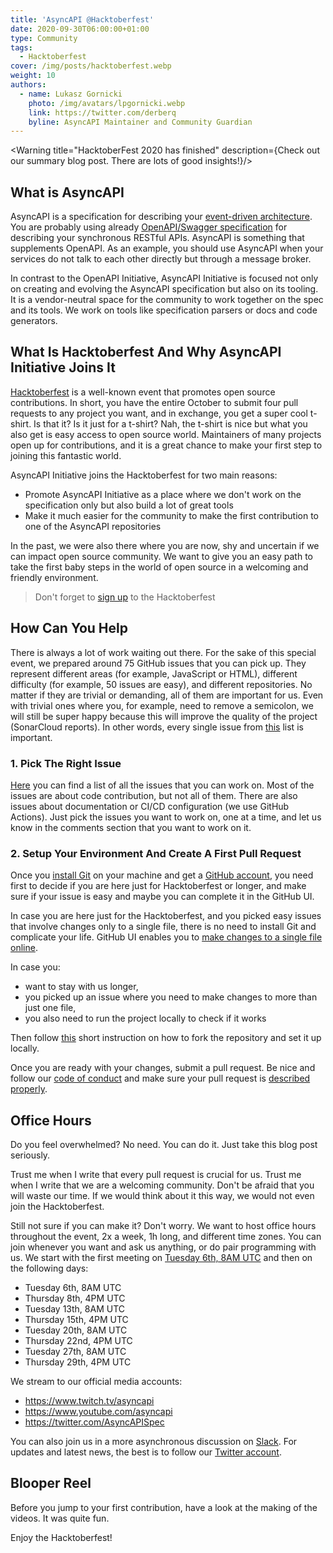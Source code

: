 ```yaml
---
title: 'AsyncAPI @Hacktoberfest'
date: 2020-09-30T06:00:00+01:00
type: Community
tags:
  - Hacktoberfest
cover: /img/posts/hacktoberfest.webp
weight: 10
authors:
  - name: Lukasz Gornicki
    photo: /img/avatars/lpgornicki.webp
    link: https://twitter.com/derberq
    byline: AsyncAPI Maintainer and Community Guardian
---
```


<Warning title="HacktoberFest 2020 has finished" description={<span>Check out our <Link href="/blog/hacktoberfest-summary-2020" passHref>summary blog post</Link>. There are lots of good insights!</span>}/>

## What is AsyncAPI

AsyncAPI is a specification for describing your [event-driven architecture](https://www.asyncapi.com/docs/getting-started/event-driven-architectures/). You are probably using already [OpenAPI/Swagger specification](https://www.asyncapi.com/docs/getting-started/coming-from-openapi/) for describing your synchronous RESTful APIs. AsyncAPI is something that supplements OpenAPI. As an example, you should use AsyncAPI when your services do not talk to each other directly but through a message broker.

In contrast to the OpenAPI Initiative, AsyncAPI Initiative is focused not only on creating and evolving the AsyncAPI specification but also on its tooling. It is a vendor-neutral space for the community to work together on the spec and its tools. We work on tools like specification parsers or docs and code generators.

<YouTube id="pU71J-F7pfI" />

## What Is Hacktoberfest And Why AsyncAPI Initiative Joins It

[Hacktoberfest](https://hacktoberfest.digitalocean.com/) is a well-known event that promotes open source contributions. In short, you have the entire October to submit four pull requests to any project you want, and in exchange, you get a super cool t-shirt. Is that it? Is it just for a t-shirt? Nah, the t-shirt is nice but what you also get is easy access to open source world. Maintainers of many projects open up for contributions, and it is a great chance to make your first step to joining this fantastic world.

AsyncAPI Initiative joins the Hacktoberfest for two main reasons:

- Promote AsyncAPI Initiative as a place where we don't work on the specification only but also build a lot of great tools
- Make it much easier for the community to make the first contribution to one of the AsyncAPI repositories

In the past, we were also there where you are now, shy and uncertain if we can impact open source community. We want to give you an easy path to take the first baby steps in the world of open source in a welcoming and friendly environment.

> Don't forget to [sign up](https://hacktoberfest.digitalocean.com/) to the Hacktoberfest

<YouTube id="_1WRr3Ml9t4" />

## How Can You Help

There is always a lot of work waiting out there. For the sake of this special event, we prepared around 75 GitHub issues that you can pick up. They represent different areas (for example, JavaScript or HTML), different difficulty (for example, 50 issues are easy), and different repositories. No matter if they are trivial or demanding, all of them are important for us. Even with trivial ones where you, for example, need to remove a semicolon, we will still be super happy because this will improve the quality of the project (SonarCloud reports). In other words, every single issue from [this](https://docs.google.com/spreadsheets/d/1vX4J395apexutfQ0OSqPNltFKDacmemHZwCmOXwHNLo/edit?usp=sharing) list is important.

### 1. Pick The Right Issue

[Here](https://docs.google.com/spreadsheets/d/1vX4J395apexutfQ0OSqPNltFKDacmemHZwCmOXwHNLo/edit?usp=sharing) you can find a list of all the issues that you can work on. Most of the issues are about code contribution, but not all of them. There are also issues about documentation or CI/CD configuration (we use GitHub Actions). Just pick the issues you want to work on, one at a time, and let us know in the comments section that you want to work on it.

<YouTube id="Iqs_2BiNEEo" />

### 2. Setup Your Environment And Create A First Pull Request

Once you [install Git](https://git-scm.com/book/en/v2/Getting-Started-Installing-Git) on your machine and get a [GitHub account](https://github.com/join), you need first to decide if you are here just for Hacktoberfest or longer, and make sure if your issue is easy and maybe you can complete it in the GitHub UI.

In case you are here just for the Hacktoberfest, and you picked easy issues that involve changes only to a single file, there is no need to install Git and complicate your life. GitHub UI enables you to [make changes to a single file online](https://docs.github.com/en/repositories/working-with-files/managing-files/editing-files).

In case you:

- want to stay with us longer,
- you picked up an issue where you need to make changes to more than just one file,
- you also need to run the project locally to check if it works

Then follow [this](https://github.com/asyncapi/community/blob/master/git-workflow.md) short instruction on how to fork the repository and set it up locally.

Once you are ready with your changes, submit a pull request. Be nice and follow our [code of conduct](https://github.com/asyncapi/.github/blob/master/CODE_OF_CONDUCT.md) and make sure your pull request is [described properly](https://github.com/asyncapi/.github/blob/master/CONTRIBUTING.md#conventional-commits).

<YouTube id="BsC5tu4M1rw" />

## Office Hours

Do you feel overwhelmed? No need. You can do it. Just take this blog post seriously.

Trust me when I write that every pull request is crucial for us.
Trust me when I write that we are a welcoming community.
Don't be afraid that you will waste our time. If we would think about it this way, we would not even join the Hacktoberfest.

Still not sure if you can make it? Don't worry. We want to host office hours throughout the event, 2x a week, 1h long, and different time zones. You can join whenever you want and ask us anything, or do pair programming with us. We start with the first meeting on [Tuesday 6th, 8AM UTC](https://calendar.google.com/calendar/u/0/embed?src=c_q9tseiglomdsj6njuhvbpts11c@group.calendar.google.com) and then on the following days:

- Tuesday 6th, 8AM UTC
- Thursday 8th, 4PM UTC
- Tuesday 13th, 8AM UTC
- Thursday 15th, 4PM UTC
- Tuesday 20th, 8AM UTC
- Thursday 22nd, 4PM UTC
- Tuesday 27th, 8AM UTC
- Thursday 29th, 4PM UTC

We stream to our official media accounts:

- https://www.twitch.tv/asyncapi
- https://www.youtube.com/asyncapi
- https://twitter.com/AsyncAPISpec

You can also join us in a more asynchronous discussion on [Slack](https://www.asyncapi.com/slack-invite/). For updates and latest news, the best is to follow our [Twitter account](https://twitter.com/AsyncAPISpec).

## Blooper Reel

Before you jump to your first contribution, have a look at the making of the videos. It was quite fun.

<YouTube id="anjcF2l0lGs" />

Enjoy the Hacktoberfest!
